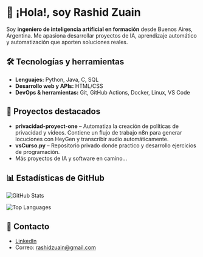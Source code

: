# 👋 ¡Hola!, soy Rashid Zuain

Soy **ingeniero de inteligencia artificial en formación** desde Buenos Aires, Argentina. Me apasiona desarrollar proyectos de IA, aprendizaje automático y automatización que aporten soluciones reales.

## 🛠️ Tecnologías y herramientas

- **Lenguajes:**  Python, Java, C, SQL
- **Desarrollo web y APIs:** HTML/CSS
- **DevOps & herramientas:** Git, GitHub Actions, Docker, Linux, VS Code  

## 🚀 Proyectos destacados

- **privacidad-proyect-one** – Automatiza la creación de políticas de privacidad y vídeos. Contiene un flujo de trabajo n8n para generar locuciones con HeyGen y transcribir audio automáticamente.  
- **vsCurso.py** – Repositorio privado donde practico y desarrollo ejercicios de programación.  
- Más proyectos de IA y software en camino…

## 📊 Estadísticas de GitHub

![GitHub Stats](https://github-readme-stats.vercel.app/api?username=rashidzuain&show_icons=true&theme=default)

![Top Languages](https://github-readme-stats.vercel.app/api/top-langs/?username=rashidzuain&layout=compact)

## 📧 Contacto

- [LinkedIn](https://www.linkedin.com/in/rashidzuain/)
- Correo: rashidzuain@gmail.com
